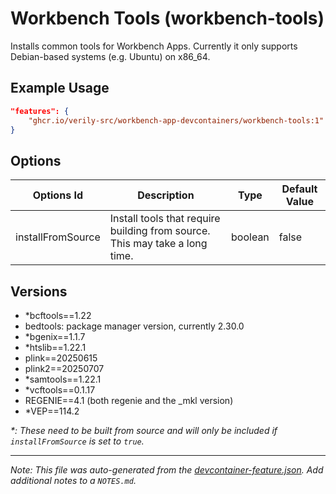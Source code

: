 
# Workbench Tools (workbench-tools)

Installs common tools for Workbench Apps. Currently it only supports Debian-based systems (e.g. Ubuntu) on x86_64.

## Example Usage

```json
"features": {
    "ghcr.io/verily-src/workbench-app-devcontainers/workbench-tools:1": {}
}
```

## Options

| Options Id | Description | Type | Default Value |
|-----|-----|-----|-----|
| installFromSource | Install tools that require building from source. This may take a long time. | boolean | false |

## Versions

- *bcftools==1.22
- bedtools: package manager version, currently 2.30.0
- *bgenix==1.1.7
- *htslib==1.22.1
- plink==20250615
- plink2==20250707
- *samtools==1.22.1
- *vcftools==0.1.17
- REGENIE==4.1 (both regenie and the _mkl version)
- *VEP==114.2

_*: These need to be built from source and will only be included if
`installFromSource` is set to `true`._


---

_Note: This file was auto-generated from the [devcontainer-feature.json](devcontainer-feature.json).  Add additional notes to a `NOTES.md`._
